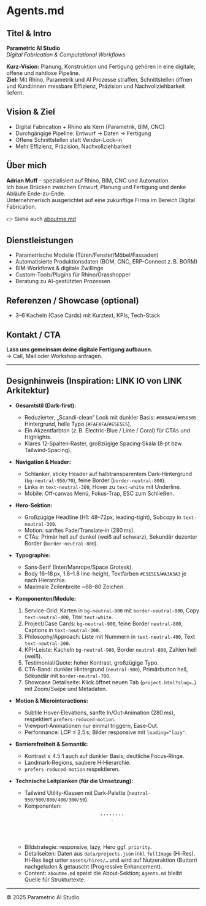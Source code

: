 # Agents.md

## Titel & Intro
**Parametric AI Studio**  
*Digital Fabrication & Computational Workflows*

**Kurz-Vision:** Planung, Konstruktion und Fertigung gehören in eine digitale, offene und nahtlose Pipeline.  
**Ziel:** Mit Rhino, Parametrik und AI Prozesse straffen, Schnittstellen öffnen und Kund:innen messbare Effizienz, Präzision und Nachvollziehbarkeit liefern.

## Vision & Ziel
- Digital Fabrication + Rhino als Kern (Parametrik, BIM, CNC)
- Durchgängige Pipeline: Entwurf → Daten → Fertigung
- Offene Schnittstellen statt Vendor-Lock-in
- Mehr Effizienz, Präzision, Nachvollziehbarkeit

## Über mich
**Adrian Muff** – spezialisiert auf Rhino, BIM, CNC und Automation.  
Ich baue Brücken zwischen Entwurf, Planung und Fertigung und denke Abläufe Ende-zu-Ende.  
Unternehmerisch ausgerichtet auf eine zukünftige Firma im Bereich Digital Fabrication.

👉 Siehe auch [aboutme.md](aboutme.md)

## Dienstleistungen
- Parametrische Modelle (Türen/Fenster/Möbel/Fassaden)
- Automatisierte Produktionsdaten (BOM, CNC, ERP-Connect z. B. BORM)
- BIM-Workflows & digitale Zwillinge
- Custom-Tools/Plugins für Rhino/Grasshopper
- Beratung zu AI-gestützten Prozessen

## Referenzen / Showcase (optional)
- 3–6 Kacheln (Case Cards) mit Kurztext, KPIs, Tech-Stack

## Kontakt / CTA
**Lass uns gemeinsam deine digitale Fertigung aufbauen.**  
→ Call, Mail oder Workshop anfragen.

---

## Designhinweis (Inspiration: LINK IO von LINK Arkitektur)
- **Gesamtstil (Dark-first):**  
  - Reduzierter, „Scandi-clean“ Look mit dunkler Basis: `#0A0A0A`/`#050505` Hintergrund, helle Typo (`#FAFAFA`/`#E5E5E5`).  
  - Ein Akzentfarbton (z. B. Electric-Blue / Lime / Coral) für CTAs und Highlights.  
  - Klares 12‑Spalten‑Raster, großzügige Spacing‑Skala (8‑pt bzw. Tailwind‑Spacing).

- **Navigation & Header:**  
  - Schlanker, sticky Header auf halbtransparentem Dark‑Hintergrund (`bg-neutral-950/70`), feine Border (`border-neutral-800`).  
  - Links in `text-neutral-300`, Hover zu `text-white` mit Underline.
  - Mobile: Off‑canvas Menü, Fokus‑Trap, ESC zum Schließen.

- **Hero-Sektion:**  
  - Großzügige Headline (H1: 48–72px, leading-tight), Subcopy in `text-neutral-300`.  
  - Motion: sanftes Fade/Translate‑in (280 ms).  
  - CTAs: Primär hell auf dunkel (weiß auf schwarz), Sekundär dezenter Border (`border-neutral-800`).

- **Typographie:**  
  - Sans‑Serif (Inter/Manrope/Space Grotesk).  
  - Body 16–18 px, 1.6–1.8 line-height, Textfarben `#E5E5E5`/`#A3A3A3` je nach Hierarchie.
  - Maximale Zeilenbreite ~68–80 Zeichen.

- **Komponenten/Module:**  
  1. Service-Grid: Karten in `bg-neutral-900` mit `border-neutral-800`, Copy `text-neutral-400`, Titel `text-white`.  
  2. Project/Case Cards: `bg-neutral-900`, feine Border `neutral-800`, Captions in `text-neutral-300`.  
  3. Philosophy/Approach: Liste mit Nummern in `text-neutral-400`, Text `text-neutral-200`.  
  4. KPI-Leiste: Kacheln `bg-neutral-900`, Border `neutral-800`, Zahlen hell (weiß).  
  5. Testimonial/Quote: hoher Kontrast, großzügige Typo.  
  6. CTA-Band: dunkler Hintergrund (`neutral-900`), Primärbutton hell, Sekundär mit `border-neutral-700`.  
  7. Showcase Detailseite: Klick öffnet neuen Tab (`project.html?slug=…`) mit Zoom/Swipe und Metadaten.

- **Motion & Microinteractions:**  
  - Subtile Hover‑Elevations, sanfte In/Out‑Animation (280 ms), respektiert `prefers-reduced-motion`.  
  - Viewport‑Animationen nur einmal triggern, Ease‑Out.  
  - Performance: LCP ≤ 2.5 s; Bilder responsive mit `loading="lazy"`.

- **Barrierefreiheit & Semantik:**  
  - Kontrast ≥ 4.5:1 auch auf dunkler Basis; deutliche Focus‑Ringe.  
  - Landmark‑Regions, saubere H‑Hierarchie.  
  - `prefers-reduced-motion` respektieren.

- **Technische Leitplanken (für die Umsetzung):**  
  - Tailwind Utility‑Klassen mit Dark‑Palette (`neutral-950/900/800/400/300/50`).  
  - Komponenten: <Header/>, <Hero/>, <ServicesGrid/>, <Cases/>, <Philosophy/>, <KPIs/>, <CTASection/>, <About/>, <Footer/>.  
  - Bildstrategie: responsive, lazy, Hero ggf. `priority`.  
  - Detailseiten: Daten aus `data/projects.json` inkl. `fullImage` (Hi‑Res). Hi‑Res liegt unter `assets/hires/…` und wird auf Nutzeraktion (Button) nachgeladen & getauscht (Progressive Enhancement).  
  - Content: `aboutme.md` speist die About‑Sektion; `Agents.md` bleibt Quelle für Strukturtexte.

---

© 2025 Parametric AI Studio
